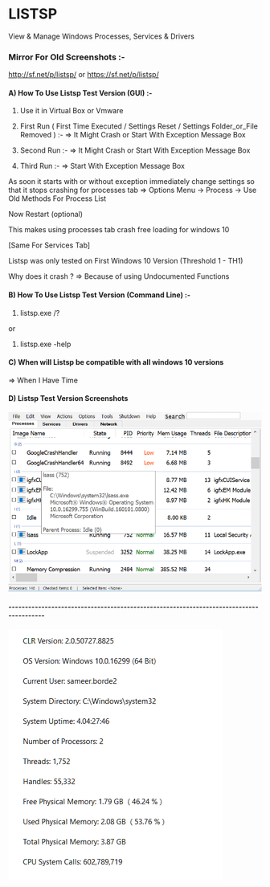 # LISTSP

View &amp; Manage Windows Processes, Services &amp; Drivers

### Mirror For Old Screenshots :-

http://sf.net/p/listsp/   or   https://sf.net/p/listsp/ 



#### A) How To Use Listsp Test Version (GUI) :-

1) Use it in Virtual Box or Vmware

2) First Run ( First Time Executed / Settings Reset / Settings Folder_or_File Removed ) :-
   => It Might Crash or Start With Exception Message Box

3) Second Run :-
   => It Might Crash or Start With Exception Message Box

4) Third Run :-
   => Start With Exception Message Box

As soon it starts with or without exception immediately change settings so that it stops crashing for processes tab
   => Options Menu -> Process -> Use Old Methods For Process List

Now Restart (optional)

This makes using processes tab crash free loading for windows 10

[Same For Services Tab]


Listsp was only tested on First Windows 10 Version (Threshold 1 - TH1)

Why does it crash ?
=> Because of using Undocumented Functions


#### B) How To Use Listsp Test Version (Command Line) :-

1) listsp.exe /?

or

1) listsp.exe -help


#### C) When will Listsp be compatible with all windows 10 versions
   => When I Have Time


#### D) Listsp Test Version Screenshots

![Logo](https://github.com/sambordeone/listsp/blob/master/Listsp_Test_Version_lsass_Screenshot.PNG)

#### ---------------------------------------------------------------------------------------

![Logo](https://github.com/sambordeone/listsp/blob/master/Listsp_Test_Version_About_Screenshot.PNG)

